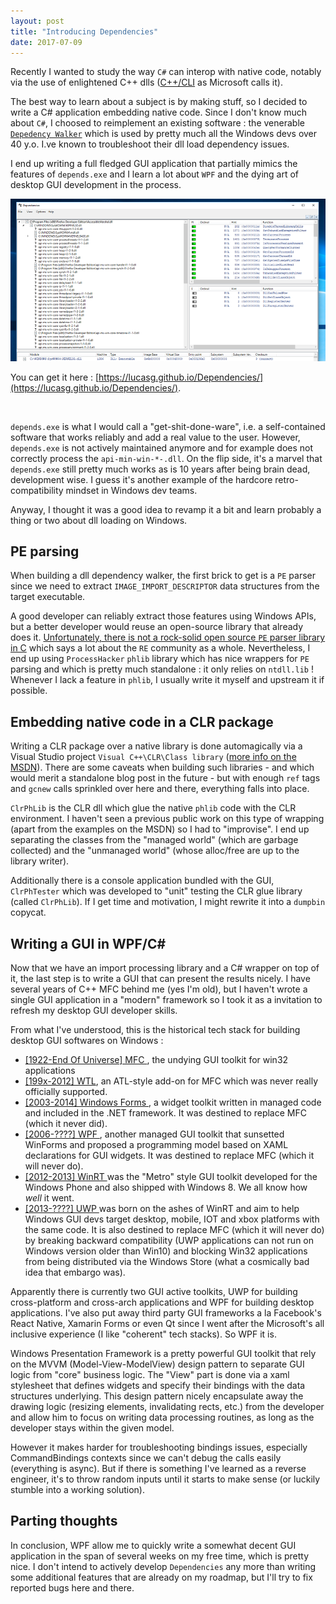 ```yaml
---
layout: post
title: "Introducing Dependencies"
date: 2017-07-09
---
```


Recently I wanted to study the way `C#` can interop with native code, notably via the use of enlightened C++ dlls ([C++/CLI](https://blogs.msdn.microsoft.com/texblog/2007/04/05/linking-native-c-into-c-applications/) as Microsoft calls it).

The best way to learn about a subject is by making stuff, so I decided to write a C# application embedding native code. Since I don't know much about `C#`, I choosed to reimplement an existing software : the venerable [`Depedency Walker`](http://www.dependencywalker.com/) which is used by pretty much all the Windows devs over 40 y.o. I.ve known to troubleshoot their dll load dependency issues.

I end up writing a full fledged GUI application that partially mimics the features of `depends.exe` and I learn a lot about `WPF` and the dying art of desktop GUI development in the process.

![dependencies-banner-tablet-unblurred](/assets/dependencies-banner-tablet-unblurred.png)

You can get it here : [https://lucasg.github.io/Dependencies/](https://lucasg.github.io/Dependencies/).

<!--more-->

<br>


`depends.exe` is what I would call a "get-shit-done-ware", i.e. a self-contained software that works reliably and add a real value to the user. However, `depends.exe` is not actively maintained anymore and for example does not correctly process the `api-min-win-*-.dll`. On the flip side, it's a marvel that `depends.exe` still pretty much works as is 10 years after being brain dead, development wise. I guess it's another example of the hardcore retro-compatibility mindset in Windows dev teams.

Anyway, I thought it was a good idea to revamp it a bit and learn probably a thing or two about dll loading on Windows.

## PE parsing

When building a dll dependency walker, the first brick to get is a `PE` parser since we need to extract `IMAGE_IMPORT_DESCRIPTOR` data structures from the target executable. 

A good developer can reliably extract those features using Windows APIs, but a better developer would reuse an open-source library that already does it. [Unfortunately, there is not a rock-solid open source `PE` parser library in C](https://lucasg.github.io/2017/04/28/the-sad-state-of-pe-parsing) which says a lot about the `RE` community as a whole. Nevertheless, I end up using `ProcessHacker` `phlib` library which has nice wrappers for `PE` parsing and which is pretty much standalone : it only relies on `ntdll.lib` ! Whenever I lack a feature in `phlib`, I usually write it myself and upstream it if possible.


## Embedding native code in a CLR package

Writing a CLR package over a native library is done automagically via a Visual Studio project `Visual C++\CLR\Class library` ([more info on the MSDN](https://msdn.microsoft.com/en-us/library/z6ad605x.aspx)). There are some caveats when building such libraries - and which would merit a standalone blog post in the future - but with enough `ref` tags and `gcnew` calls sprinkled over here and there, everything falls into place.

`ClrPhLib` is the CLR dll which glue the native `phlib` code with the CLR environment. I haven't seen a previous public work on this type of wrapping (apart from the examples on the MSDN) so I had to "improvise". I end up separating the classes from the "managed world" (which are garbage collected) and the "unmanaged world" (whose alloc/free are up to the library writer).

Additionally there is a console application bundled with the GUI, `ClrPhTester` which was developed to "unit" testing the CLR glue library (called `ClrPhLib`). If I get time and motivation, I might rewrite it into a `dumpbin` copycat.

## Writing a GUI in WPF/C\#

Now that we have an import processing library and a C# wrapper on top of it, the last step is to write a GUI that can present the results nicely. I have several years of C++ MFC behind me (yes I'm old), but I haven't wrote a single GUI application in a "modern" framework so I took it as a invitation to refresh my desktop GUI developer skills.

From what I've understood, this is the historical tech stack for building desktop GUI softwares on Windows :

* [[1922-End Of Universe] MFC ](https://en.wikipedia.org/wiki/Microsoft_Foundation_Class_Library), the undying GUI toolkit for win32 applications
* [[199x-2012] WTL](https://en.wikipedia.org/wiki/Windows_Template_Library), an ATL-style add-on for MFC which was never really officially supported.
* [[2003-2014] Windows Forms ](https://en.wikipedia.org/wiki/Windows_Forms), a widget toolkit written in managed code and included in the .NET framework. It was destined to replace MFC (which it never did).
* [[2006-????] WPF ](https://en.wikipedia.org/wiki/Windows_Presentation_Foundation), another managed GUI toolkit that sunsetted WinForms and proposed a programming model based on XAML declarations for GUI widgets. It was destined to replace MFC (which it will never do).
* [[2012-2013] WinRT ](https://fr.wikipedia.org/wiki/Windows_Runtime) was the "Metro" style GUI toolkit developed for the Windows Phone and also shipped with Windows 8. We all know how *well* it went.
* [[2013-????] UWP ](https://en.wikipedia.org/wiki/Universal_Windows_Platform) was born on the ashes of WinRT and aim to help Windows GUI devs target desktop, mobile, IOT and xbox platforms with the same code. It is also destined to replace MFC (which it will never do) by breaking backward compatibility (UWP applications can not run on Windows version older than Win10) and blocking Win32 applications from being distributed via the Windows Store (what a cosmically bad idea that embargo was).

Apparently there is currently two GUI active toolkits, UWP for building cross-platform and cross-arch applications and WPF for building desktop applications. I've also put away third party GUI frameworks a la Facebook's React Native, Xamarin Forms or even Qt since I went after the Microsoft's all inclusive experience (I like "coherent" tech stacks). So WPF it is.



Windows Presentation Framework is a pretty powerful GUI toolkit that rely on the MVVM (Model-View-ModelView) design pattern to separate GUI logic from "core" business logic. The "View" part is done via a xaml stylesheet that defines widgets and specify their bindings with the data structures underlying. This design pattern nicely encapsulate away the drawing logic (resizing elements, invalidating rects, etc.) from the developer and allow him to focus on writing data processing routines, as long as the developer stays within the given model.

However it makes harder for troubleshooting bindings issues, especially CommandBindings contexts since we can't debug the calls easily (everything is async). But if there is something I've learned as a reverse engineer, it's to throw random inputs until it starts to make sense (or luckily stumble into a working solution).

## Parting thoughts

In conclusion, WPF allow me to quickly write a somewhat decent GUI application in the span of several weeks on my free time, which is pretty nice. I don't intend to actively develop `Dependencies` any more than writing some additional features that are already on my roadmap, but I'll try to fix reported bugs here and there.

